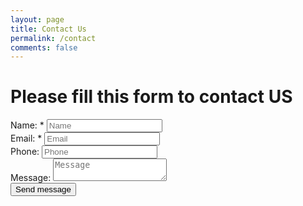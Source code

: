 ```yaml
---
layout: page
title: Contact Us
permalink: /contact
comments: false
---
```


<div class="container">
  <h1 id="feedback">Please fill this form to contact US</h1>

  <form method="post" id="contact-form">
    <div class="form-group">
      <label>Name: *</label>
      <input type="text" class="form-control" id="form-name" placeholder="Name">
    </div>
    <div class="form-group">
      <label>Email: *</label>
      <input type="email" class="form-control" id="form-email" placeholder="Email">
    </div>
    <div class="form-group">
      <label>Phone:</label>
      <input type="tel" class="form-control" id="form-phone" placeholder="Phone">
    </div>
    <div class="form-group">
      <label>Message:</label>
      <textarea type="text" class="form-control" id="form-message" placeholder="Message"></textarea>
    </div>
    <button type="submit" class="btn btn-primary">
      Send message
    </button>
  </form>
  <br>
  <br>
</div>

<script>
// Process contact form
$('#contact-form').submit(function(event) {
  event.preventDefault();
  $('#feedback').html('');
  setTimeout(function() {
  	// Get data
    var data = {
      'entry.1264051134': $('#form-name').val(),
      'entry.1480040396': $('#form-email').val(),
      'entry.443303985': $('#form-phone').val(),
      'entry.1254525160': $('#form-message').val()
    };

    // Validate form
    var formSuccess = true;
    Object.keys(data).forEach(function(key, index) {
      if (!data[key]) {
        formSuccess = false;
        $('#feedback').html('<label class="text-danger">Please complete all fields</label>');
      }
    });

    if (formSuccess) {
      // Send request
      $.ajax({
        url: 'https://docs.google.com/forms/u/2/d/e/1FAIpQLSe3Nb-P2S7voHHysZy2a5U-NszHOJZBNbGrkDOsDDOUKEPatg/formResponse',
        type: 'POST',
        crossDomain: true,
        dataType: "xml",
        data: data,
        success: function(jqXHR, textStatus, errorThrown) {
          console.log('Enter on success');
          $('#feedback').html('<label class="text-success"><h1>Message sent! Our contact team will contact you soon</h1></label>');
          $('#contact-form').css("visibility", "hidden");
        },
        error: function(jqXHR, textStatus, errorThrown) {
          console.log('Enter on error');
          $('#feedback').html('<label class="text-success"><h1>Message sent! Our contact team will contact you soon</h1></label>');
          $('#contact-form').css("visibility", "hidden");
        }
      });
    }
  }, 300);
});

</script>